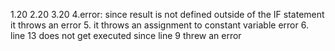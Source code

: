 1.20 
2.20 
3.20 
4.error: since result is not defined outside of the IF statement it throws an error
5. it throws an assignment to constant variable error
6. line 13 does not get executed since line 9 threw an error
